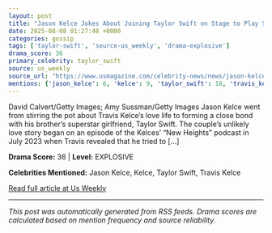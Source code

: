 ```yaml
---
layout: post
title: "Jason Kelce Jokes About Joining Taylor Swift on Stage to Play Saxophone"
date: 2025-08-08 01:27:48 +0000
categories: gossip
tags: ['taylor-swift', 'source-us_weekly', 'drama-explosive']
drama_score: 36
primary_celebrity: taylor_swift
source: us_weekly
source_url: "https://www.usmagazine.com/celebrity-news/news/jason-kelces-bond-with-taylor-swift-throughout-travis-kelce-romance/"
mentions: {'jason_kelce': 6, 'kelce': 9, 'taylor_swift': 18, 'travis_kelce': 3}
---
```


David Calvert/Getty Images; Amy Sussman/Getty Images Jason Kelce went from stirring the pot about Travis Kelce’s love life to forming a close bond with his brother’s superstar girlfriend, Taylor Swift. The couple’s unlikely love story began on an episode of the Kelces’ “New Heights” podcast in July 2023 when Travis revealed that he tried to [&#8230;]

**Drama Score:** 36 | **Level:** EXPLOSIVE

**Celebrities Mentioned:** Jason Kelce, Kelce, Taylor Swift, Travis Kelce

[Read full article at Us Weekly](https://www.usmagazine.com/celebrity-news/news/jason-kelces-bond-with-taylor-swift-throughout-travis-kelce-romance/)

---
*This post was automatically generated from RSS feeds. Drama scores are calculated based on mention frequency and source reliability.*
